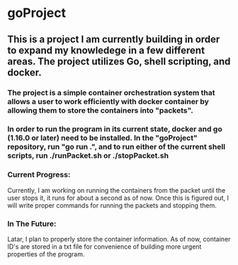 # goProject

## This is a project I am currently building in order to expand my knowledege in a few different areas. The project utilizes Go, shell scripting, and docker.

### The project is a simple container orchestration system that allows a user to work efficiently with docker container by allowing them to store the containers into "packets".

### In order to run the program in its current state, docker and go (1.16.0 or later) need to be installed. In the "goProject" repository, run "go run .", and to run either of the current shell scripts, run ./runPacket.sh or ./stopPacket.sh

### Current Progress:
Currently, I am working on running the containers from the packet until the user stops it, it runs for about a second as of now. Once this is figured out, I will write proper commands for running the packets and stopping them.

### In The Future:
Latar, I plan to properly store the container information. As of now, container ID's are stored in a txt file for convenience of building more urgent properties of the program.

